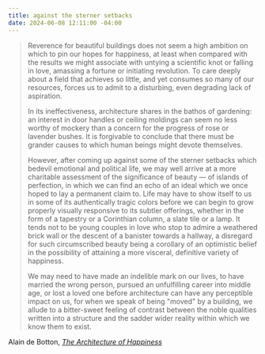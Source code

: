 ```yaml
---
title: against the sterner setbacks
date: 2024-06-08 12:11:00 -04:00
---
```


>Reverence for beautiful buildings does not seem a high ambition on which to pin our hopes for happiness, at least when compared with the results we might associate with untying a scientific knot or falling in love, amassing a fortune or initiating revolution. To care deeply about a field that achieves so little, and yet consumes so many of our resources, forces us to admit to a disturbing, even degrading lack of aspiration.
>
>In its ineffectiveness, architecture shares in the bathos of gardening: an interest in door handles or ceiling moldings can seem no less worthy of mockery than a concern for the progress of rose or lavender bushes. It is forgivable to conclude that there must be grander causes to which human beings might devote themselves.
>
>However, after coming up against some of the sterner setbacks which bedevil emotional and political life, we may well arrive at a more charitable assessment of the significance of beauty — of islands of perfection, in which we can find an echo of an ideal which we once hoped to lay a permanent claim to. Life may have to show itself to us in some of its authentically tragic colors before we can begin to grow properly visually responsive to its subtler offerings, whether in the form of a tapestry or a Corinthian column, a slate tile or a lamp. It tends not to be young couples in love who stop to admire a weathered brick wall or the descent of a banister towards a hallway, a disregard for such circumscribed beauty being a corollary of an optimistic belief in the possibility of attaining a more visceral, definitive variety of happiness.
>
>We may need to have made an indelible mark on our lives, to have married the wrong person, pursued an unfulfilling career into middle age, or lost a loved one before architecture can have any perceptible impact on us, for when we speak of being "moved" by a building, we allude to a bitter-sweet feeling of contrast between the noble qualities written into a structure and the sadder wider reality within which we know them to exist.

Alain de Botton, *[The Architecture of Happiness](https://ribabooks.com/the-architecture-of-happiness_9780241970058)*